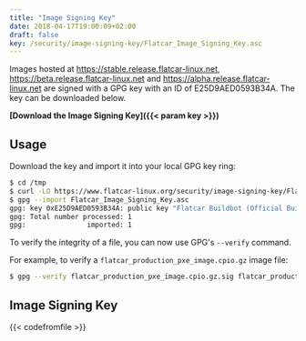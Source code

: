 ```yaml
---
title: "Image Signing Key"
date: 2018-04-17T19:00:09+02:00
draft: false
key: /security/image-signing-key/Flatcar_Image_Signing_Key.asc
---
```


Images hosted at https://stable.release.flatcar-linux.net, https://beta.release.flatcar-linux.net and https://alpha.release.flatcar-linux.net are signed with a GPG key with an ID of E25D9AED0593B34A.
The key can be downloaded below.

**[Download the Image Signing Key]({{< param key >}})**

## Usage

Download the key and import it into your local GPG key ring:

``` bash
$ cd /tmp
$ curl -LO https://www.flatcar-linux.org/security/image-signing-key/Flatcar_Image_Signing_Key.asc
$ gpg --import Flatcar_Image_Signing_Key.asc
gpg: key 0xE25D9AED0593B34A: public key "Flatcar Buildbot (Official Builds) <buildbot@flatcar-linux.org>" imported
gpg: Total number processed: 1
gpg:               imported: 1
```

To verify the integrity of a file, you can now use GPG's `--verify` command.

For example, to verify a `flatcar_production_pxe_image.cpio.gz` image file:

``` bash
$ gpg --verify flatcar_production_pxe_image.cpio.gz.sig flatcar_production_pxe_image.cpio.gz
```

## Image Signing Key

{{< codefromfile >}}
